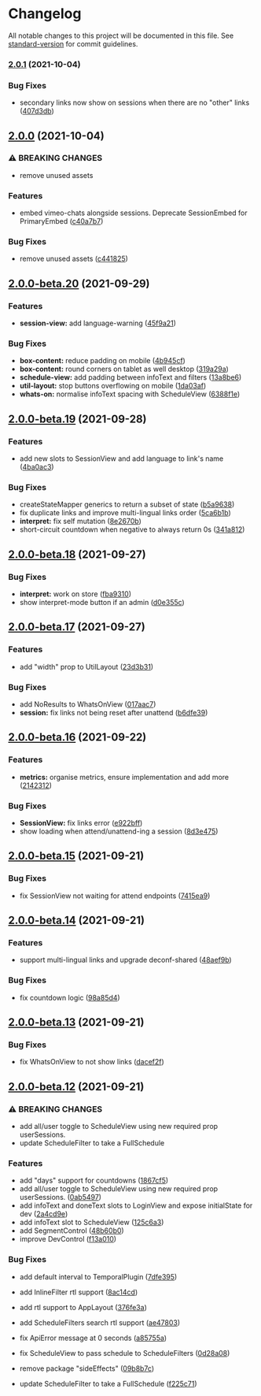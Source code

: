 # Changelog

All notable changes to this project will be documented in this file. See [standard-version](https://github.com/conventional-changelog/standard-version) for commit guidelines.

### [2.0.1](https://github.com/digitalinteraction/deconf-ui-toolkit/compare/v2.0.0...v2.0.1) (2021-10-04)


### Bug Fixes

* secondary links now show on sessions when there are no "other" links ([407d3db](https://github.com/digitalinteraction/deconf-ui-toolkit/commit/407d3db8e5c3a93609f9d741cbc1195674ab6f34))

## [2.0.0](https://github.com/digitalinteraction/deconf-ui-toolkit/compare/v2.0.0-beta.20...v2.0.0) (2021-10-04)


### ⚠ BREAKING CHANGES

* remove unused assets

### Features

* embed vimeo-chats alongside sessions. Deprecate SessionEmbed for PrimaryEmbed ([c40a7b7](https://github.com/digitalinteraction/deconf-ui-toolkit/commit/c40a7b7aae456e9c0ebf5748778d8305c6e4d7f4))


### Bug Fixes

* remove unused assets ([c441825](https://github.com/digitalinteraction/deconf-ui-toolkit/commit/c44182589d83385612d3c006c4b75a5958482452))

## [2.0.0-beta.20](https://github.com/digitalinteraction/deconf-ui-toolkit/compare/v2.0.0-beta.19...v2.0.0-beta.20) (2021-09-29)


### Features

* **session-view:** add language-warning ([45f9a21](https://github.com/digitalinteraction/deconf-ui-toolkit/commit/45f9a21ef03789f3a485605f1c3df51442b492df))


### Bug Fixes

* **box-content:** reduce padding on mobile ([4b945cf](https://github.com/digitalinteraction/deconf-ui-toolkit/commit/4b945cf46896a2896a90e0cc9ba3eb8205c49009))
* **box-content:** round corners on tablet as well desktop ([319a29a](https://github.com/digitalinteraction/deconf-ui-toolkit/commit/319a29ac86cbf58bd155ee5277c2888780e7a039))
* **schedule-view:** add padding between infoText and filters ([13a8be6](https://github.com/digitalinteraction/deconf-ui-toolkit/commit/13a8be6fb3f009f4ef06ad2f2c1022fcd83e1101))
* **util-layout:** stop buttons overflowing on mobile ([1da03af](https://github.com/digitalinteraction/deconf-ui-toolkit/commit/1da03afc9487ea9a2bcf1082524db1f36defa602))
* **whats-on:** normalise infoText spacing with ScheduleView ([6388f1e](https://github.com/digitalinteraction/deconf-ui-toolkit/commit/6388f1ec693a41b5be52c4247ba0fb62778d5cec))

## [2.0.0-beta.19](https://github.com/digitalinteraction/deconf-ui-toolkit/compare/v2.0.0-beta.18...v2.0.0-beta.19) (2021-09-28)


### Features

* add new slots to SessionView and add language to link's name ([4ba0ac3](https://github.com/digitalinteraction/deconf-ui-toolkit/commit/4ba0ac325d001ac87a6a8ffcc79136ca3a3f1d74))


### Bug Fixes

* createStateMapper generics to return a subset of state ([b5a9638](https://github.com/digitalinteraction/deconf-ui-toolkit/commit/b5a9638addc1b1bc5250379bf49b1cf5dd095ab8))
* fix duplicate links and improve multi-lingual links order ([5ca6b1b](https://github.com/digitalinteraction/deconf-ui-toolkit/commit/5ca6b1b65773bd7bad90d3971ac9fa0757e9c2ad))
* **interpret:** fix self mutation ([8e2670b](https://github.com/digitalinteraction/deconf-ui-toolkit/commit/8e2670b3acabe726189559bdc0deb986484e763b))
* short-circuit countdown when negative to always return 0s ([341a812](https://github.com/digitalinteraction/deconf-ui-toolkit/commit/341a812b99d85d25614fa3637623adfb7324ac2e))

## [2.0.0-beta.18](https://github.com/digitalinteraction/deconf-ui-toolkit/compare/v2.0.0-beta.17...v2.0.0-beta.18) (2021-09-27)


### Bug Fixes

* **interpret:** work on store ([fba9310](https://github.com/digitalinteraction/deconf-ui-toolkit/commit/fba93100887c53f9f0eed48a1c09bc0487a62be5))
* show interpret-mode button if an admin ([d0e355c](https://github.com/digitalinteraction/deconf-ui-toolkit/commit/d0e355c95e8d32a0678bd33a41ce099a26f25bf1))

## [2.0.0-beta.17](https://github.com/digitalinteraction/deconf-ui-toolkit/compare/v2.0.0-beta.16...v2.0.0-beta.17) (2021-09-27)


### Features

* add "width" prop to UtilLayout ([23d3b31](https://github.com/digitalinteraction/deconf-ui-toolkit/commit/23d3b31b93eb17de22f3acdbb2af502c7346774e))


### Bug Fixes

* add NoResults to WhatsOnView ([017aac7](https://github.com/digitalinteraction/deconf-ui-toolkit/commit/017aac704797705672c30637974b3110d76c8225))
* **session:** fix links not being reset after unattend ([b6dfe39](https://github.com/digitalinteraction/deconf-ui-toolkit/commit/b6dfe39ff7a31faf1d84005c58b5a030b965e2c5))

## [2.0.0-beta.16](https://github.com/digitalinteraction/deconf-ui-toolkit/compare/v2.0.0-beta.15...v2.0.0-beta.16) (2021-09-22)


### Features

* **metrics:** organise metrics, ensure implementation and add more ([2142312](https://github.com/digitalinteraction/deconf-ui-toolkit/commit/2142312f85d0c36928c2de7b66ea00aeda26f9c0))


### Bug Fixes

* **SessionView:** fix links error ([e922bff](https://github.com/digitalinteraction/deconf-ui-toolkit/commit/e922bffc65dea7ea9d7a4b16a83917845b029f7e))
* show loading when attend/unattend-ing a session ([8d3e475](https://github.com/digitalinteraction/deconf-ui-toolkit/commit/8d3e475abebb978e68fd63f5231164e28467c010))

## [2.0.0-beta.15](https://github.com/digitalinteraction/deconf-ui-toolkit/compare/v2.0.0-beta.14...v2.0.0-beta.15) (2021-09-21)


### Bug Fixes

* fix SessionView not waiting for attend endpoints ([7415ea9](https://github.com/digitalinteraction/deconf-ui-toolkit/commit/7415ea96ac3f875a750287cbe72d867f475ba640))

## [2.0.0-beta.14](https://github.com/digitalinteraction/deconf-ui-toolkit/compare/v2.0.0-beta.13...v2.0.0-beta.14) (2021-09-21)


### Features

* support multi-lingual links and upgrade deconf-shared ([48aef9b](https://github.com/digitalinteraction/deconf-ui-toolkit/commit/48aef9bc214a20bdb6d686d56a4a10ee4674d07d))


### Bug Fixes

* fix countdown logic ([98a85d4](https://github.com/digitalinteraction/deconf-ui-toolkit/commit/98a85d4f7764cc6d71d2d8987f58624e8a35dfd0))

## [2.0.0-beta.13](https://github.com/digitalinteraction/deconf-ui-toolkit/compare/v2.0.0-beta.12...v2.0.0-beta.13) (2021-09-21)


### Bug Fixes

* fix WhatsOnView to not show links ([dacef2f](https://github.com/digitalinteraction/deconf-ui-toolkit/commit/dacef2f580222a451b41da8232201e40ae934e83))

## [2.0.0-beta.12](https://github.com/digitalinteraction/deconf-ui-toolkit/compare/v2.0.0-beta.11...v2.0.0-beta.12) (2021-09-21)


### ⚠ BREAKING CHANGES

* add all/user toggle to ScheduleView using new required prop userSessions.
* update ScheduleFilter to take a FullSchedule

### Features

* add "days" support for countdowns ([1867cf5](https://github.com/digitalinteraction/deconf-ui-toolkit/commit/1867cf54a3cd759a338ec57c39600ac0d460353b))
* add all/user toggle to ScheduleView using new required prop userSessions. ([0ab5497](https://github.com/digitalinteraction/deconf-ui-toolkit/commit/0ab54973bb407b9607d2a844e4293da48ea077dd))
* add infoText and doneText slots to LoginView and expose initialState for dev ([2a4cd9e](https://github.com/digitalinteraction/deconf-ui-toolkit/commit/2a4cd9e2d0d521d8ed198c4fcc92b79c03890b9c))
* add infoText slot to ScheduleView ([125c6a3](https://github.com/digitalinteraction/deconf-ui-toolkit/commit/125c6a36dc1b094794e0f813a9e1e4532783c3a4))
* add SegmentControl ([48b60b0](https://github.com/digitalinteraction/deconf-ui-toolkit/commit/48b60b05eaaf6473fb104a91491ec4f3352eb796))
* improve DevControl ([f13a010](https://github.com/digitalinteraction/deconf-ui-toolkit/commit/f13a01063438c95800384aa2db28f6e061f438f2))


### Bug Fixes

* add default interval to TemporalPlugin ([7dfe395](https://github.com/digitalinteraction/deconf-ui-toolkit/commit/7dfe39515bd179ff225b70535304ee0568fedf78))
* add InlineFilter rtl support ([8ac14cd](https://github.com/digitalinteraction/deconf-ui-toolkit/commit/8ac14cdfc8964c7a0932e67d86368bcb0567c2a7))
* add rtl support to AppLayout ([376fe3a](https://github.com/digitalinteraction/deconf-ui-toolkit/commit/376fe3a31591fd5e91660a80f349ecb0453db8b7))
* add ScheduleFilters search rtl support ([ae47803](https://github.com/digitalinteraction/deconf-ui-toolkit/commit/ae478037c1f8edd23d019dedc561953e0a52e385))
* fix ApiError message at 0 seconds ([a85755a](https://github.com/digitalinteraction/deconf-ui-toolkit/commit/a85755a5576ee2671c624876ede51ef88379b53b))
* fix ScheduleView to pass schedule to ScheduleFilters ([0d28a08](https://github.com/digitalinteraction/deconf-ui-toolkit/commit/0d28a0802cad19f90d53013a4f27b9af30f23b97))
* remove package "sideEffects" ([09b8b7c](https://github.com/digitalinteraction/deconf-ui-toolkit/commit/09b8b7c133699848bbc383aefaad250c26396b2d))


* update ScheduleFilter to take a FullSchedule ([f225c71](https://github.com/digitalinteraction/deconf-ui-toolkit/commit/f225c71fbed03f7df840e9b2717b2c44ee3fcb6f))
